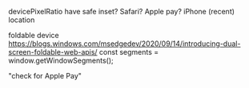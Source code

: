devicePixelRatio
have safe inset?
Safari? Apple pay? iPhone (recent)
location

foldable device https://blogs.windows.com/msedgedev/2020/09/14/introducing-dual-screen-foldable-web-apis/
const segments = window.getWindowSegments();

"check for Apple Pay"
